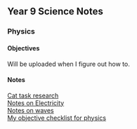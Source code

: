 <body>
  <h2>Year 9 Science Notes</h2>
  <h3>Physics</h3>
  <h4>Objectives</h4>
  <p>Will be uploaded when I figure out how to.</p>
  <h4>Notes</h4>
  <p><a href="https://shan-mei.github.io/shanmeis-notes/notes/year-9/science/t1-cat-task.html">Cat task research</a><br><a href="https://shan-mei.github.io/shanmeis-notes/notes/year-9/science/electricity.html">Notes on Electricity</a><br><a href="https://shan-mei.github.io/shanmeis-notes/notes/year-9/science/waves.html">Notes on waves</a><br><a href="https://shan-mei.github.io/shanmeis-notes/notes/year-9/science/obj-check-phys.html">My objective checklist for physics</a></p>
</body>
